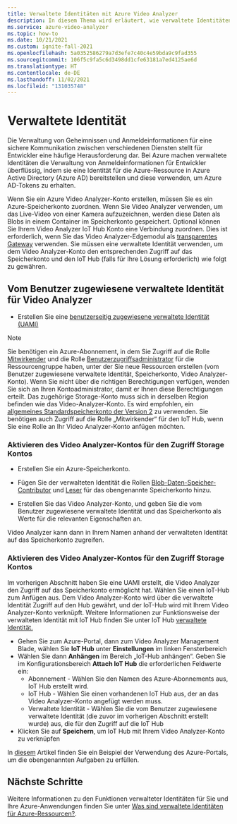 ```yaml
---
title: Verwaltete Identitäten mit Azure Video Analyzer
description: In diesem Thema wird erläutert, wie verwaltete Identitäten mit Azure Video Analyzer verwendet werden.
ms.service: azure-video-analyzer
ms.topic: how-to
ms.date: 10/21/2021
ms.custom: ignite-fall-2021
ms.openlocfilehash: 5a0352586279a7d3efe7c40c4e59bda9c9fad355
ms.sourcegitcommit: 106f5c9fa5c6d3498dd1cfe63181a7ed4125ae6d
ms.translationtype: HT
ms.contentlocale: de-DE
ms.lasthandoff: 11/02/2021
ms.locfileid: "131035748"
---
```

# <a name="managed-identity"></a>Verwaltete Identität

Die Verwaltung von Geheimnissen und Anmeldeinformationen für eine sichere Kommunikation zwischen verschiedenen Diensten stellt für Entwickler eine häufige Herausforderung dar. Bei Azure machen verwaltete Identitäten die Verwaltung von Anmeldeinformationen für Entwickler überflüssig, indem sie eine Identität für die Azure-Ressource in Azure Active Directory (Azure AD) bereitstellen und diese verwenden, um Azure AD-Tokens zu erhalten.

Wenn Sie ein Azure Video Analyzer-Konto erstellen, müssen Sie es ein Azure-Speicherkonto zuordnen. Wenn Sie Video Analyzer verwenden, um das Live-Video von einer Kamera aufzuzeichnen, werden diese Daten als Blobs in einem Container im Speicherkonto gespeichert. Optional können Sie Ihrem Video Analyzer IoT Hub Konto eine Verbindung zuordnen. Dies ist erforderlich, wenn Sie das Video Analyzer-Edgemodul als [transparentes Gateway](./cloud/use-remote-device-adapter.md) verwenden. Sie müssen eine verwaltete Identität verwenden, um dem Video Analyzer-Konto den entsprechenden Zugriff auf das Speicherkonto und den IoT Hub (falls für Ihre Lösung erforderlich) wie folgt zu gewähren.

## <a name="user-assigned-managed-identity-for-video-analyzer"></a>Vom Benutzer zugewiesene verwaltete Identität für Video Analyzer

* Erstellen Sie eine [benutzerseitig zugewiesene verwaltete Identität (UAMI)](../../active-directory/managed-identities-azure-resources/how-to-manage-ua-identity-portal.md#create-a-user-assigned-managed-identity)

> [!NOTE]
> Sie benötigen ein Azure-Abonnement, in dem Sie Zugriff auf die Rolle [Mitwirkender](../../role-based-access-control/built-in-roles.md#contributor) und die Rolle [Benutzerzugriffsadministrator](../../role-based-access-control/built-in-roles.md#user-access-administrator) für die Ressourcengruppe haben, unter der Sie neue Ressourcen erstellen (vom Benutzer zugewiesene verwaltete Identität, Speicherkonto, Video Analyzer-Konto). Wenn Sie nicht über die richtigen Berechtigungen verfügen, wenden Sie sich an Ihren Kontoadministrator, damit er Ihnen diese Berechtigungen erteilt. Das zugehörige Storage-Konto muss sich in derselben Region befinden wie das Video-Analyzer-Konto. Es wird empfohlen, ein [allgemeines Standardspeicherkonto der Version 2](../../storage/common/storage-account-overview.md#types-of-storage-accounts) zu verwenden.
Sie benötigen auch Zugriff auf die Rolle „Mitwirkender“ für den IoT Hub, wenn Sie eine Rolle an Ihr Video Analyzer-Konto anfügen möchten.

### <a name="enable-video-analyzer-account-to-access-storage-account"></a>Aktivieren des Video Analyzer-Kontos für den Zugriff Storage Kontos

* Erstellen Sie ein Azure-Speicherkonto.

* Fügen Sie der verwalteten Identität die Rollen [Blob-Daten-Speicher-Contributor](../../role-based-access-control/built-in-roles.md#storage-blob-data-contributor) und [Leser](../../role-based-access-control/built-in-roles.md#reader) für das obengenannte Speicherkonto hinzu.

* Erstellen Sie das Video Analyzer-Konto, und geben Sie die vom Benutzer zugewiesene verwaltete Identität und das Speicherkonto als Werte für die relevanten Eigenschaften an.

Video Analyzer kann dann in Ihrem Namen anhand der verwalteten Identität auf das Speicherkonto zugreifen.

### <a name="enable-video-analyzer-account-to-access-iot-hub"></a>Aktivieren des Video Analyzer-Kontos für den Zugriff Storage Kontos

Im vorherigen Abschnitt haben Sie eine UAMI erstellt, die Video Analyzer den Zugriff auf das Speicherkonto ermöglicht hat. Wählen Sie einen IoT-Hub zum Anfügen aus. Dem Video Analyzer-Konto wird über die verwaltete Identität Zugriff auf den Hub gewährt, und der IoT-Hub wird mit Ihrem Video Analyzer-Konto verknüpft. Weitere Informationen zur Funktionsweise der verwalteten Identität mit IoT Hub finden Sie unter IoT Hub [verwaltete Identität.](../../iot-hub/iot-hub-managed-identity.md)

* Gehen Sie zum Azure-Portal, dann zum Video Analyzer Management Blade, wählen Sie **IoT Hub** unter **Einstellungen** im linken Fensterbereich
* Wählen Sie dann **Anhängen** im Bereich „IoT-Hub anhängen“. Geben Sie im Konfigurationsbereich **Attach IoT Hub** die erforderlichen Feldwerte ein:
    * Abonnement - Wählen Sie den Namen des Azure-Abonnements aus, IoT Hub erstellt wird.
    * IoT Hub - Wählen Sie einen vorhandenen IoT Hub aus, der an das Video Analyzer-Konto angefügt werden muss.
    * Verwaltete Identität - Wählen Sie die vom Benutzer zugewiesene verwaltete Identität (die zuvor im vorherigen Abschnitt erstellt wurde) aus, die für den Zugriff auf die IoT Hub
* Klicken Sie auf **Speichern**, um IoT Hub mit Ihrem Video Analyzer-Konto zu verknüpfen

In [diesem](create-video-analyzer-account.md) Artikel finden Sie ein Beispiel der Verwendung des Azure-Portals, um die obengenannten Aufgaben zu erfüllen.

## <a name="next-steps"></a>Nächste Schritte

Weitere Informationen zu den Funktionen verwalteter Identitäten für Sie und Ihre Azure-Anwendungen finden Sie unter [Was sind verwaltete Identitäten für Azure-Ressourcen?](../../active-directory/managed-identities-azure-resources/overview.md).
